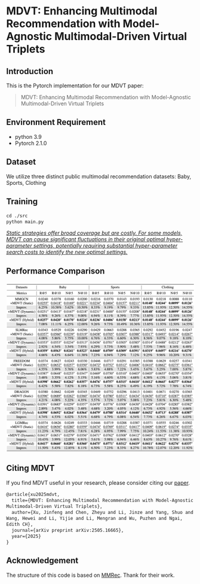 # MDVT: Enhancing Multimodal Recommendation with Model-Agnostic Multimodal-Driven Virtual Triplets

## Introduction

This is the Pytorch implementation for our MDVT paper:

>MDVT: Enhancing Multimodal Recommendation with Model-Agnostic Multimodal-Driven Virtual Triplets

## Environment Requirement
- python 3.9
- Pytorch 2.1.0

## Dataset

We utilize three distinct public multimodal recommendation datasets: Baby, Sports, Clothing

## Training
  ```
  cd ./src
  python main.py
  ```
*<u>Static strategies offer broad coverage but are costly. For some models, MDVT can cause significant fluctuations in their original optimal hyper-parameter settings, potentially requiring substantial hyper-parameter search costs to identify the new optimal settings.</u>*

## Performance Comparison

<img src="images/Performance.png"/>

## Citing MDVT

If you find MDVT useful in your research, please consider citing our [paper](https://arxiv.org/pdf/2505.16665).

```
@article{xu2025mdvt,
  title={MDVT: Enhancing Multimodal Recommendation with Model-Agnostic Multimodal-Driven Virtual Triplets},
  author={Xu, Jinfeng and Chen, Zheyu and Li, Jinze and Yang, Shuo and Wang, Hewei and Li, Yijie and Li, Mengran and Wu, Puzhen and Ngai, Edith CH},
  journal={arXiv preprint arXiv:2505.16665},
  year={2025}
}
```


## Acknowledgement

The structure of this code is  based on [MMRec](https://github.com/enoche/MMRec). Thank for their work.
